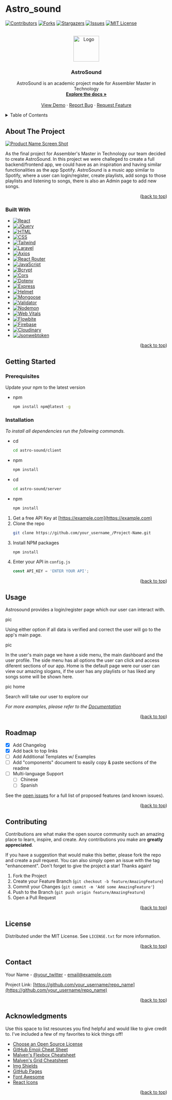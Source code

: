 # Astro_sound

<!-- Improved compatibility of back to top link: See: https://github.com/othneildrew/Best-README-Template/pull/73 -->
<a name="readme-top"></a>
<!--
*** Thanks for checking out the Best-README-Template. If you have a suggestion
*** that would make this better, please fork the repo and create a pull request
*** or simply open an issue with the tag "enhancement".
*** Don't forget to give the project a star!
*** Thanks again! Now go create something AMAZING! :D
-->



<!-- PROJECT SHIELDS -->
<!--
*** I'm using markdown "reference style" links for readability.
*** Reference links are enclosed in brackets [ ] instead of parentheses ( ).
*** See the bottom of this document for the declaration of the reference variables
*** for contributors-url, forks-url, etc. This is an optional, concise syntax you may use.
*** https://www.markdownguide.org/basic-syntax/#reference-style-links
-->
[![Contributors][contributors-shield]][contributors-url]
[![Forks][forks-shield]][forks-url]
[![Stargazers][stars-shield]][stars-url]
[![Issues][issues-shield]][issues-url]
[![MIT License][license-shield]][license-url]



<!-- PROJECT LOGO -->
<br />
<div align="center">
  <a href="https://github.com/LMprojects7E6/astro-sound/tree/main">
    <img src="images/logo.png" alt="Logo" width="80" height="80">
  </a>

  <h3 align="center">AstroSound</h3>

  <p align="center">
    AstroSound is an academic project made for Assembler Master in Technology
    <br />
    <a href="https://github.com/LMprojects7E6/astro-sound/tree/main"><strong>Explore the docs »</strong></a>
    <br />
    <br />
    <a href="https://github.com/LMprojects7E6/astro-sound">View Demo</a>
    ·
    <a href="https://github.com/LMprojects7E6/astro-sound/issues">Report Bug</a>
    ·
    <a href="https://github.com/LMprojects7E6/astro-sound/issues">Request Feature</a>
  </p>
</div>



<!-- TABLE OF CONTENTS -->
<details>
  <summary>Table of Contents</summary>
  <ol>
    <li>
      <a href="#about-the-project">About The Project</a>
      <ul>
        <li><a href="#built-with">Built With</a></li>
      </ul>
    </li>
    <li>
      <a href="#getting-started">Getting Started</a>
      <ul>
        <li><a href="#prerequisites">Prerequisites</a></li>
        <li><a href="#installation">Installation</a></li>
      </ul>
    </li>
    <li><a href="#usage">Usage</a></li>
    <li><a href="#roadmap">Roadmap</a></li>
    <li><a href="#contact">Contact</a></li>
    <li><a href="#acknowledgments">Acknowledgments</a></li>
  </ol>
</details>



<!-- ABOUT THE PROJECT -->
## About The Project

[![Product Name Screen Shot][product-screenshot]](https://example.com)

As the final project for Assembler's Master in Technology our team decided to create AstroSound. In this project we were challeged to create a full backend/frontend app, we could have as an inspiration and having similar functionalities as the app Spotify.
AstroSound is a music app similar to Spotify, where a user can login/register, create playlists, add songs to those playlists and listening to songs, there is also an Admin page to add new songs.

<p align="right">(<a href="#readme-top">back to top</a>)</p>



### Built With

* [![React][React.js]][React-url]
* [![JQuery][JQuery.com]][JQuery-url]
* [![HTML][Html.com]][Html-url]
* [![CSS][CSS]][CSS-url]
* [![Tailwind][Tailwind]][Tailwind-url]
* [![Laravel][Laravel.com]][Laravel-url]
* [![Axios][Axios]][Axios-url]
* [![React Router][ReactRouter.jsx]][React-Router-url]
* [![JavaScript][JavaScript.js]][JavaScript-url]
* [![Bcrypt][Bcrypt.js]][Bcrypt-url]
* [![Cors][Cors.js]][Cors-url]
* [![Dotenv][Dotenv.env]][Dotenv-url]
* [![Express][Express.js]][Express-url]
* [![Helmet][Helmet.js]][Helmet-url]
* [![Mongoose][Mongoose.js]][Mongoose-url]
* [![Validator][Validator.js]][Validator-url]
* [![Nodemon][Nodemon]][Nodemon-url]
* [![Web Vitals][WebVitals.js]][Webvitals-url]
* [![Flowbite][Flowbite.css]][Flowbite-url]
* [![Firebase][Firebase.com]][Firebase-url]
* [![Cloudinary][Cloudinary.com]][Cloudinary-url]
* [![Jsonwebtoken][Jsonwebtoken.js]][Jsonwebtoken-url]


<p align="right">(<a href="#readme-top">back to top</a>)</p>



<!-- GETTING STARTED -->
## Getting Started

### Prerequisites

Update your npm to the latest version

* npm
  ```sh
  npm install npm@latest -g
  ```

### Installation

_To install all dependencies run the following commands._

* cd
  ```sh
  cd astro-sound/client
  ```

* npm
  ```sh
  npm install
  ```

* cd
  ```sh
  cd astro-sound/server
  ```

* npm
  ```sh
  npm install
  ```

1. Get a free API Key at [https://example.com](https://example.com)
2. Clone the repo
   ```sh
   git clone https://github.com/your_username_/Project-Name.git
   ```
3. Install NPM packages
   ```sh
   npm install
   ```
4. Enter your API in `config.js`
   ```js
   const API_KEY = 'ENTER YOUR API';
   ```

<p align="right">(<a href="#readme-top">back to top</a>)</p>



<!-- USAGE EXAMPLES -->
## Usage

Astrosound provides a login/register page which our user can interact with.

pic

Using either option if all data is verified and correct the user will go to the app's main page.

pic

In the user's main page we have a side menu, the main dashboard and the user profile.
The side menu has all options the user can click and access diferent sections of our app.
Home is the default page were our user can view our amazing slogans, if the user has any playlists or has liked any songs some will be shown here.

pic home

Search will take our user to explore our 

_For more examples, please refer to the [Documentation](https://example.com)_

<p align="right">(<a href="#readme-top">back to top</a>)</p>



<!-- ROADMAP -->
## Roadmap

- [x] Add Changelog
- [x] Add back to top links
- [ ] Add Additional Templates w/ Examples
- [ ] Add "components" document to easily copy & paste sections of the readme
- [ ] Multi-language Support
    - [ ] Chinese
    - [ ] Spanish

See the [open issues](https://github.com/othneildrew/Best-README-Template/issues) for a full list of proposed features (and known issues).

<p align="right">(<a href="#readme-top">back to top</a>)</p>



<!-- CONTRIBUTING -->
## Contributing

Contributions are what make the open source community such an amazing place to learn, inspire, and create. Any contributions you make are **greatly appreciated**.

If you have a suggestion that would make this better, please fork the repo and create a pull request. You can also simply open an issue with the tag "enhancement".
Don't forget to give the project a star! Thanks again!

1. Fork the Project
2. Create your Feature Branch (`git checkout -b feature/AmazingFeature`)
3. Commit your Changes (`git commit -m 'Add some AmazingFeature'`)
4. Push to the Branch (`git push origin feature/AmazingFeature`)
5. Open a Pull Request

<p align="right">(<a href="#readme-top">back to top</a>)</p>



<!-- LICENSE -->
## License

Distributed under the MIT License. See `LICENSE.txt` for more information.

<p align="right">(<a href="#readme-top">back to top</a>)</p>



<!-- CONTACT -->
## Contact

Your Name - [@your_twitter](https://twitter.com/your_username) - email@example.com

Project Link: [https://github.com/your_username/repo_name](https://github.com/your_username/repo_name)

<p align="right">(<a href="#readme-top">back to top</a>)</p>



<!-- ACKNOWLEDGMENTS -->
## Acknowledgments

Use this space to list resources you find helpful and would like to give credit to. I've included a few of my favorites to kick things off!

* [Choose an Open Source License](https://choosealicense.com)
* [GitHub Emoji Cheat Sheet](https://www.webpagefx.com/tools/emoji-cheat-sheet)
* [Malven's Flexbox Cheatsheet](https://flexbox.malven.co/)
* [Malven's Grid Cheatsheet](https://grid.malven.co/)
* [Img Shields](https://shields.io)
* [GitHub Pages](https://pages.github.com)
* [Font Awesome](https://fontawesome.com)
* [React Icons](https://react-icons.github.io/react-icons/search)

<p align="right">(<a href="#readme-top">back to top</a>)</p>



<!-- MARKDOWN LINKS & IMAGES -->
<!-- https://www.markdownguide.org/basic-syntax/#reference-style-links -->
[contributors-shield]: https://img.shields.io/github/contributors/LMprojects7E6/astro-sound.svg?style=for-the-badge
[contributors-url]: https://github.com/LMprojects7E6/astro-sound/graphs/contributors
[forks-shield]: https://img.shields.io/github/forks/LMprojects7E6/astro-sound.svg?style=for-the-badge
[forks-url]: https://github.com/othneildrew/Best-README-Template/network/members
[stars-shield]: https://img.shields.io/github/stars/othneildrew/Best-README-Template.svg?style=for-the-badge
[stars-url]: https://github.com/othneildrew/Best-README-Template/stargazers
[issues-shield]: https://img.shields.io/github/issues/othneildrew/Best-README-Template.svg?style=for-the-badge
[issues-url]: https://github.com/othneildrew/Best-README-Template/issues
[license-shield]: https://img.shields.io/github/license/othneildrew/Best-README-Template.svg?style=for-the-badge
[license-url]: https://github.com/othneildrew/Best-README-Template/blob/master/LICENSE.txt
[linkedin-shield]: https://img.shields.io/badge/-LinkedIn-black.svg?style=for-the-badge&logo=linkedin&colorB=555
[linkedin-url]: https://linkedin.com/in/othneildrew
[product-screenshot]: images/screenshot.png

[CSS]: https://img.shields.io/badge/CSS-000000?style=for-the-badge&logo=CSS&logoColor=white
[CSS-url]: https://developer.mozilla.org/docs/Web/CSS
[React.js]: https://img.shields.io/badge/React-20232A?style=for-the-badge&logo=react&logoColor=61DAFB
[React-url]: https://reactjs.org/
[Html.com]: https://img.shields.io/badge/Html-35495E?style=for-the-badge&logo=Html5&logoColor=4FC08D
[Html-url]: https://www.manualweb.net/html5/introduccion-html5/
[Tailwind]: https://img.shields.io/badge/Tailwind-20232A?style=for-the-badge&logo=tailwindcss&logoColor=blue
[Tailwind-url]: https://tailwindcss.com/
[Laravel.com]: https://img.shields.io/badge/Laravel-FF2D20?style=for-the-badge&logo=laravel&logoColor=white
[Laravel-url]: https://laravel.com
[JQuery.com]: https://img.shields.io/badge/jQuery-0769AD?style=for-the-badge&logo=jquery&logoColor=white
[JQuery-url]: https://jquery.com
[Axios]: https://img.shields.io/badge/Axios-0769AD?style=for-the-badge&logo=axios&logoColor=purple
[Axios-url]:https://axios-http.com/es/docs/intro
[ReactRouter.jsx]:https://img.shields.io/badge/ReactRouter-0769AD?style=for-the-badge&logo=reactrouter&logoColor=red
[React-Router-url]:https://reactrouter.com/en/main
[JavaScript.js]:https://img.shields.io/badge/JavaScript-0769AD?style=for-the-badge&logo=javascript&logoColor=Yellow
[JavaScript-url]:https://developer.mozilla.org/pt-BR/docs/Web/JavaScript
[Bcrypt.js]:https://img.shields.io/badge/Bcrypt-0769AD?style=for-the-badge&logo=bcrypt&logoColor=red
[Bcrypt-url]:https://www.npmjs.com/package/bcrypt
[Cors.js]:https://img.shields.io/badge/Cors-0769AD?style=for-the-badge&logo=cors&logoColor=red
[Cors-url]:https://developer.mozilla.org/pt-BR/docs/Web/HTTP/CORS
[Dotenv.env]:https://img.shields.io/badge/Dotenv-0769AD?style=for-the-badge&logo=dotenv&logoColor=Yellow
[Dotenv-url]:https://www.npmjs.com/package/dotenv
[Express.js]:https://img.shields.io/badge/Express-0769AD?style=for-the-badge&logo=express&logoColor=black
[Express-url]:https://expressjs.com/es/
[Helmet.js]:https://img.shields.io/badge/Helmet-0769AD?style=for-the-badge&logo=helmet&logoColor=black
[Helmet-url]:https://helmetjs.github.io/
[Mongoose.js]: https://img.shields.io/badge/Mongoose-35495E?style=for-the-badge&logo=mongoose&logoColor=4FC08D
[Mongoose-url]:https://mongoosejs.com/
[Validator.js]:https://img.shields.io/badge/Validator-20232A?style=for-the-badge&logo=validator&logoColor=61DAFB
[Validator-url]:https://www.npmjs.com/package/validator
[Nodemon]:https://img.shields.io/badge/Nodemon-20232A?style=for-the-badge&logo=nodemon&logoColor=green
[Nodemon-url]:https://www.npmjs.com/package/nodemon
[WebVitals.js]:https://img.shields.io/badge/WebVitals-20232A?style=for-the-badge&logo=webvitals&logoColor=Blue
[Webvitals-url]:https://web.dev/vitals/
[Flowbite.css]:https://img.shields.io/badge/Flowbite-0769AD?style=for-the-badge&logo=flowbite&logoColor=Blue
[Flowbite-url]:https://flowbite.com/
[Firebase.com]:https://img.shields.io/badge/Firebase-0769AD?style=for-the-badge&logo=Firebase&logoColor=red
[Firebase-url]:https://firebase.google.com/
[Cloudinary.com]:https://img.shields.io/badge/Cloudinary-0769AD?style=for-the-badge&logo=cloudinary&logoColor=Blue
[Cloudinary-url]:https://cloudinary.com/home-102622
[Jsonwebtoken.js]: https://img.shields.io/badge/Jsonwebtoken-20232A?style=for-the-badge&logo=Jsonwebtoken&logoColor=61DAFB
[Jsonwebtoken-url]:https://www.npmjs.com/package/jsonwebtoken


